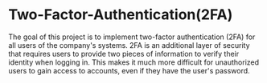 # Two-Factor-Authentication(2FA) 
The goal of this project is to implement two-factor authentication (2FA) for all users of the company's systems. 2FA is an additional layer of security that requires users to provide two pieces of information to verify their identity when logging in. This makes it much more difficult for unauthorized users to gain access to accounts, even if they have the user's password.
